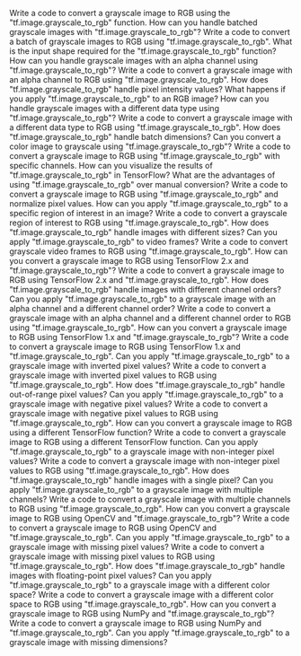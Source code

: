 Write a code to convert a grayscale image to RGB using the "tf.image.grayscale_to_rgb" function.
How can you handle batched grayscale images with "tf.image.grayscale_to_rgb"?
Write a code to convert a batch of grayscale images to RGB using "tf.image.grayscale_to_rgb".
What is the input shape required for the "tf.image.grayscale_to_rgb" function?
How can you handle grayscale images with an alpha channel using "tf.image.grayscale_to_rgb"?
Write a code to convert a grayscale image with an alpha channel to RGB using "tf.image.grayscale_to_rgb".
How does "tf.image.grayscale_to_rgb" handle pixel intensity values?
What happens if you apply "tf.image.grayscale_to_rgb" to an RGB image?
How can you handle grayscale images with a different data type using "tf.image.grayscale_to_rgb"?
Write a code to convert a grayscale image with a different data type to RGB using "tf.image.grayscale_to_rgb".
How does "tf.image.grayscale_to_rgb" handle batch dimensions?
Can you convert a color image to grayscale using "tf.image.grayscale_to_rgb"?
Write a code to convert a grayscale image to RGB using "tf.image.grayscale_to_rgb" with specific channels.
How can you visualize the results of "tf.image.grayscale_to_rgb" in TensorFlow?
What are the advantages of using "tf.image.grayscale_to_rgb" over manual conversion?
Write a code to convert a grayscale image to RGB using "tf.image.grayscale_to_rgb" and normalize pixel values.
How can you apply "tf.image.grayscale_to_rgb" to a specific region of interest in an image?
Write a code to convert a grayscale region of interest to RGB using "tf.image.grayscale_to_rgb".
How does "tf.image.grayscale_to_rgb" handle images with different sizes?
Can you apply "tf.image.grayscale_to_rgb" to video frames?
Write a code to convert grayscale video frames to RGB using "tf.image.grayscale_to_rgb".
How can you convert a grayscale image to RGB using TensorFlow 2.x and "tf.image.grayscale_to_rgb"?
Write a code to convert a grayscale image to RGB using TensorFlow 2.x and "tf.image.grayscale_to_rgb".
How does "tf.image.grayscale_to_rgb" handle images with different channel orders?
Can you apply "tf.image.grayscale_to_rgb" to a grayscale image with an alpha channel and a different channel order?
Write a code to convert a grayscale image with an alpha channel and a different channel order to RGB using "tf.image.grayscale_to_rgb".
How can you convert a grayscale image to RGB using TensorFlow 1.x and "tf.image.grayscale_to_rgb"?
Write a code to convert a grayscale image to RGB using TensorFlow 1.x and "tf.image.grayscale_to_rgb".
Can you apply "tf.image.grayscale_to_rgb" to a grayscale image with inverted pixel values?
Write a code to convert a grayscale image with inverted pixel values to RGB using "tf.image.grayscale_to_rgb".
How does "tf.image.grayscale_to_rgb" handle out-of-range pixel values?
Can you apply "tf.image.grayscale_to_rgb" to a grayscale image with negative pixel values?
Write a code to convert a grayscale image with negative pixel values to RGB using "tf.image.grayscale_to_rgb".
How can you convert a grayscale image to RGB using a different TensorFlow function?
Write a code to convert a grayscale image to RGB using a different TensorFlow function.
Can you apply "tf.image.grayscale_to_rgb" to a grayscale image with non-integer pixel values?
Write a code to convert a grayscale image with non-integer pixel values to RGB using "tf.image.grayscale_to_rgb".
How does "tf.image.grayscale_to_rgb" handle images with a single pixel?
Can you apply "tf.image.grayscale_to_rgb" to a grayscale image with multiple channels?
Write a code to convert a grayscale image with multiple channels to RGB using "tf.image.grayscale_to_rgb".
How can you convert a grayscale image to RGB using OpenCV and "tf.image.grayscale_to_rgb"?
Write a code to convert a grayscale image to RGB using OpenCV and "tf.image.grayscale_to_rgb".
Can you apply "tf.image.grayscale_to_rgb" to a grayscale image with missing pixel values?
Write a code to convert a grayscale image with missing pixel values to RGB using "tf.image.grayscale_to_rgb".
How does "tf.image.grayscale_to_rgb" handle images with floating-point pixel values?
Can you apply "tf.image.grayscale_to_rgb" to a grayscale image with a different color space?
Write a code to convert a grayscale image with a different color space to RGB using "tf.image.grayscale_to_rgb".
How can you convert a grayscale image to RGB using NumPy and "tf.image.grayscale_to_rgb"?
Write a code to convert a grayscale image to RGB using NumPy and "tf.image.grayscale_to_rgb".
Can you apply "tf.image.grayscale_to_rgb" to a grayscale image with missing dimensions?